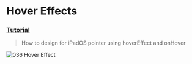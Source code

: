 # Hover Effects
 ### [Tutorial](https://designcode.io/swiftui-handbook-hover-effects)
> How to design for iPadOS pointer using hoverEffect and onHover

![036  Hover Effect](https://github.com/mrgsdev/DesignCode/assets/157994617/798f8263-2a17-4710-b888-8d95679ae588)

